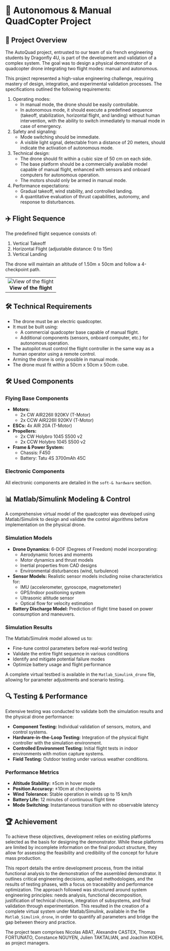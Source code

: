 <h1>🚁 Autonomous & Manual QuadCopter Project</h1>
    <h2>📌 Project Overview</h2>
    <p>The AutoQuad project, entrusted to our team of six french engineering students by Dragonfly 4U, is part of the development and validation of a complex system. The goal was to design a physical demonstrator of a quadcopter drone integrating two flight modes: manual and autonomous.</p>
    <p>This project represented a high-value engineering challenge, requiring mastery of design, integration, and experimental validation processes. The specifications outlined the following requirements:</p>
    <ol>
        <li>Operating modes:
            <ul>
                <li>In manual mode, the drone should be easily controllable.</li>
                <li>In autonomous mode, it should execute a predefined sequence (takeoff, stabilization, horizontal flight, and landing) without human intervention, with the ability to switch immediately to manual mode in case of emergency.</li>
            </ul>
        </li>
        <li>Safety and signaling:
            <ul>
                <li>Mode switching should be immediate.</li>
                <li>A visible light signal, detectable from a distance of 20 meters, should indicate the activation of autonomous mode.</li>
            </ul>
        </li>
        <li>Technical design:
            <ul>
                <li>The drone should fit within a cubic size of 50 cm on each side.</li>
                <li>The base platform should be a commercially available model capable of manual flight, enhanced with sensors and onboard computers for autonomous operation.</li>
                <li>The motors should only be armed in manual mode.</li>
            </ul>
        </li>
        <li>Performance expectations:
            <ul>
                <li>Gradual takeoff, wind stability, and controlled landing.</li>
                <li>A quantitative evaluation of thrust capabilities, autonomy, and response to disturbances.</li>
            </ul>
        </li>
    </ol>
    <h2>✈️ Flight Sequence</h2>
    <p>The predefined flight sequence consists of:</p>
    <ol>
        <li>Vertical Takeoff</li>
        <li>Horizontal Flight (adjustable distance: 0 to 15m)</li>
        <li>Vertical Landing</li>
    </ol>
    <p>The drone will maintain an altitude of 1.50m ± 50cm and follow a 4-checkpoint path.</p>
    <table style="border: none;">
      <tr>
        <td align="center" style="border: none;">
          <img src="https://drive.google.com/uc?export=view&id=1kNifYnU6BgreVVT3TI_HxH7QWpzfhgN6" alt="View of the flight"><br>
          <b>View of the flight</b>
        </td>
      </tr>
    </table>
    <h2>🛠️ Technical Requirements</h2>
    <ul>
        <li>The drone must be an electric quadcopter.</li>
        <li>It must be built using:
            <ul>
                <li>A commercial quadcopter base capable of manual flight.</li>
                <li>Additional components (sensors, onboard computer, etc.) for autonomous operation.</li>
            </ul>
        </li>
        <li>The autopilot must control the flight controller in the same way as a human operator using a remote control.</li>
        <li>Arming the drone is only possible in manual mode.</li>
        <li>The drone must fit within a 50cm x 50cm x 50cm cube.</li>
    </ul>
    <h2>🛠️ Used Components</h2>
    <h3>Flying Base Components</h3>
    <ul>
        <li><strong>Motors:</strong>
            <ul>
                <li>2x CW AIR226II 920KV (T-Motor)</li>
                <li>2x CCW AIR226II 920KV (T-Motor)</li>
            </ul>
        </li>
        <li><strong>ESCs:</strong> 4x AIR 20A (T-Motor)</li>
        <li><strong>Propellers:</strong>
            <ul>
                <li>2x CW Holybro 1045 S500 v2</li>
                <li>2x CCW Holybro 1045 S500 v2</li>
            </ul>
        </li>
        <li><strong>Frame & Power System:</strong>
            <ul>
                <li>Chassis: F450</li>
                <li>Battery: Tatu 4S 3700mAh 45C</li>
            </ul>
        </li>
    </ul> 
    <h3>Electronic Components</h3>
    <p>All electronic components are detailed in the <code>soft-& hardware</code> section.</p>
    <h2>📊 Matlab/Simulink Modeling & Control</h2>
    <p>A comprehensive virtual model of the quadcopter was developed using Matlab/Simulink to design and validate the control algorithms before implementation on the physical drone.</p>
    <h3>Simulation Models</h3>
    <ul>
        <li><strong>Drone Dynamics:</strong> 6-DOF (Degrees of Freedom) model incorporating:
            <ul>
                <li>Aerodynamic forces and moments</li>
                <li>Motor dynamics and thrust models</li>
                <li>Inertial properties from CAD designs</li>
                <li>Environmental disturbances (wind, turbulence)</li>
            </ul>
        </li>
        <li><strong>Sensor Models:</strong> Realistic sensor models including noise characteristics for:
            <ul>
                <li>IMU (accelerometer, gyroscope, magnetometer)</li>
                <li>GPS/Indoor positioning system</li>
                <li>Ultrasonic altitude sensor</li>
                <li>Optical flow for velocity estimation</li>
            </ul>
        </li>
        <li><strong>Battery Discharge Model:</strong> Prediction of flight time based on power consumption and maneuvers.</li>
    </ul>
    <h3>Simulation Results</h3>
    <p>The Matlab/Simulink model allowed us to:</p>
    <ul>
        <li>Fine-tune control parameters before real-world testing</li>
        <li>Validate the entire flight sequence in various conditions</li>
        <li>Identify and mitigate potential failure modes</li>
        <li>Optimize battery usage and flight performance</li>
    </ul>
    <p>A complete virtual testbed is available in the <code>Matlab_Simulink_drone</code> file, allowing for parameter adjustments and scenario testing.</p>
    <h2>🔍 Testing & Performance</h2>
    <p>Extensive testing was conducted to validate both the simulation results and the physical drone performance:</p>
    <ul>
        <li><strong>Component Testing:</strong> Individual validation of sensors, motors, and control systems.</li>
        <li><strong>Hardware-in-the-Loop Testing:</strong> Integration of the physical flight controller with the simulation environment.</li>
        <li><strong>Controlled Environment Testing:</strong> Initial flight tests in indoor environments with motion capture systems.</li>
        <li><strong>Field Testing:</strong> Outdoor testing under various weather conditions.</li>
    </ul>
    <h3>Performance Metrics</h3>
    <ul>
        <li><strong>Altitude Stability:</strong> ±5cm in hover mode</li>
        <li><strong>Position Accuracy:</strong> ±10cm at checkpoints</li>
        <li><strong>Wind Tolerance:</strong> Stable operation in winds up to 15 km/h</li>
        <li><strong>Battery Life:</strong> 12 minutes of continuous flight time</li>
        <li><strong>Mode Switching:</strong> Instantaneous transition with no observable latency</li>
    </ul>
    <h2>🏆 Achievement</h2>
    <p>
        To achieve these objectives, development relies on existing platforms selected as the basis for designing the demonstrator. While these platforms are limited by incomplete information on the final product structure, they allow for assessing the feasibility and credibility of the concept for future mass production. 
    <p>
        This report details the entire development process, from the initial functional analysis to the demonstration of the assembled demonstrator. It outlines critical engineering decisions, applied methodologies, and the results of testing phases, with a focus on traceability and performance optimization. The approach followed was structured around system engineering principles: needs analysis, functional decomposition, justification of technical choices, integration of subsystems, and final validation through experimentation. This resulted in the creation of a complete virtual system under Matlab/Simulink, available in the file <code>Matlab_Simulink_drone</code>, in order to quantify all parameters and bridge the gap between theory and practice.</p>
    <p>
        The project team comprises Nicolas ABAT, Alexandre CASTEX, Thomas FORTUNATO, Constance NGUYEN, Julien TAKTALIAN, and Joachim KOEHL as project managers. 
    </p>
